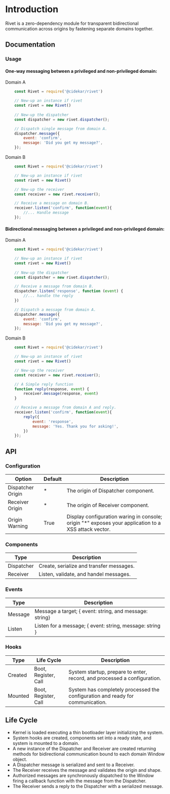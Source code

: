 # Introduction
Rivet is a zero-dependency module for transparent bidirectional communication across origins by fastening separate domains together.

## Documentation
### Usage
#### One-way messaging between a privileged and non-privileged domain:

Domain A
```js
    const Rivet = require('@cidekar/rivet')

    // New-up an instance if rivet 
    const rivet = new Rivet()
    
    // New-up the dispatcher
    const dispatcher = new rivet.dispatcher();

    // Dispatch single message from domain A.
    dispatcher.message({
        event: 'confirm', 
        message: 'Did you get my message?',
    });
```

Domain B
```js
    const Rivet = require('@cidekar/rivet')

    // New-up an instance if rivet 
    const rivet = new Rivet()

    // New-up the receiver
    const receiver = new rivet.receiver();

    // Receive a message on domain B.
    receiver.listen('confirm', function(event){
        //... Handle message 
    });
```

#### Bidirectional messaging between a privileged and non-privileged domain:

Domain A
```js
    const Rivet = require('@cidekar/rivet')

    // New-up an instance if rivet 
    const rivet = new Rivet()
    
    // New-up the dispatcher
    const dispatcher = new rivet.dispatcher();

    // Receive a message from domain B.
    dispatcher.listen('response', function (event) {
        //... handle the reply 
    })

    // Dispatch a message from domain A.
    dispatcher.message({
        event: 'confirm', 
        message: 'Did you get my message?',
    });
```

Domain B
```js
    const Rivet = require('@cidekar/rivet')

    // New-up an instance of rivet 
    const rivet = new Rivet()

    // New-up the receiver
    const receiver = new rivet.receiver();

    // A Simple reply function
    function reply(response, event) {
        receiver.message(response, event)
    }

    // Receive a message from domain A and reply.
    receiver.listen('confirm', function(event){
        reply({
            event: 'response',
            message: 'Yes. Thank you for asking!',
        })
    });

```

## API
### Configuration
| Option | Default | Description   | 
| ------------- | ------------- | ------------- |
| Dispatcher Origin | * | The origin of Dispatcher component. |
| Receiver Origin | * | The origin of Receiver component.   |
| Origin Warning  | True | Display configuration waring in console; origin "*" exposes your application to a XSS attack vector. |

### Components
| Type     | Description   | 
| -------------  | ------------- |
| Dispatcher     | Create, serialize and transfer messages. |
| Receiver       | Listen, validate, and handel messages. |

### Events
| Type         | Description   | 
| -------------  | ------------- |
| Message        |  Message a target; { event: string, and message: string}  |
| Listen         |  Listen for a message; { event: string, message: string } |

### Hooks
| Type           | Life Cycle | Description   | 
| -------------  | ------------- | ------------- |
| Created        |  Boot, Register, Call | System startup, prepare to enter, record, and processed a configuration.              |
| Mounted        |   Boot, Register, Call | System has completely processed the configuration and ready for communication.            |


## Life Cycle
- Kernel is loaded executing a thin bootloader layer initializing the system.
- System hooks are created, components set into a ready state, and system is mounted to a domain.
- A new instance of the Dispatcher and Receiver are created returning methods for bidirectional communication bound to each domain Window object.
- A Dispatcher message is serialized and sent to a Receiver.
- The Receiver receives the message and validates the origin and shape. 
- Authorized messages are synchronously dispatched to the Window firing a callback function with the message from the Dispatcher.
- The Receiver sends a reply to the Dispatcher with a serialized message.